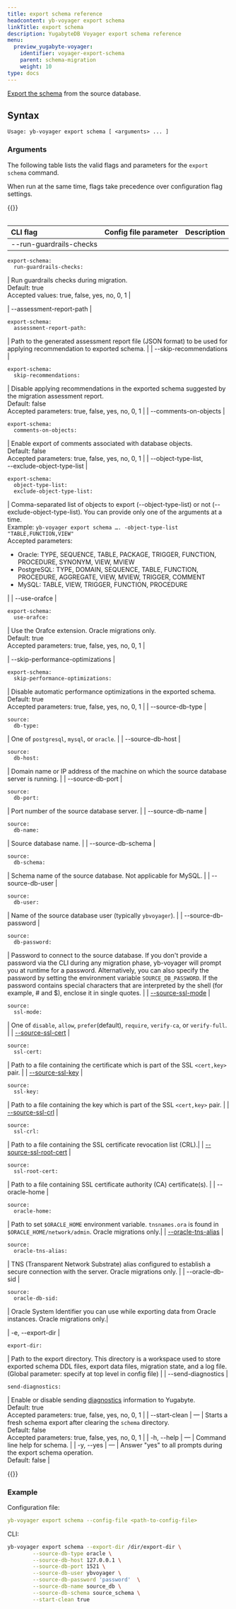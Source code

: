 ```yaml
---
title: export schema reference
headcontent: yb-voyager export schema
linkTitle: export schema
description: YugabyteDB Voyager export schema reference
menu:
  preview_yugabyte-voyager:
    identifier: voyager-export-schema
    parent: schema-migration
    weight: 10
type: docs
---
```


[Export the schema](../../../migrate/migrate-steps/#export-and-analyze-schema) from the source database.

## Syntax

```text
Usage: yb-voyager export schema [ <arguments> ... ]
```

### Arguments

The following table lists the valid flags and parameters for the `export schema` command.

When run at the same time, flags take precedence over configuration flag settings.

{{<table>}}

| <div style="width:150px">CLI flag</div> | Config file parameter | Description |
| :------- | :------------------------ | :------------------------ |
| --run-guardrails-checks |

```yaml{.nocopy}
export-schema:
  run-guardrails-checks:
```

| Run guardrails checks during migration. <br>Default: true<br>Accepted values: true, false, yes, no, 0, 1 |

| --assessment-report-path |

```yaml{.nocopy}
export-schema:
  assessment-report-path:
```

| Path to the generated assessment report file (JSON format) to be used for applying recommendation to exported schema. |
| --skip-recommendations |

```yaml{.nocopy}
export-schema:
  skip-recommendations:
```

| Disable applying recommendations in the exported schema suggested by the migration assessment report. <br> Default: false <br> Accepted parameters: true, false, yes, no, 0, 1 |
| --comments-on-objects |

```yaml{.nocopy}
export-schema:
  comments-on-objects:
```

| Enable export of comments associated with database objects. <br>Default: false<br> Accepted parameters: true, false, yes, no, 0, 1 |
| --object-type-list, <br> --exclude-object-type-list  |

```yaml{.nocopy}
export-schema:
  object-type-list:
  exclude-object-type-list:
```

| Comma-separated list of objects to export (--object-type-list) or not (--exclude-object-type-list). You can provide only one of the arguments at a time. <br> Example: `yb-voyager export schema …. -object-type-list "TABLE,FUNCTION,VIEW"` <br> Accepted parameters: <ul><li>Oracle: TYPE, SEQUENCE, TABLE, PACKAGE, TRIGGER, FUNCTION, PROCEDURE, SYNONYM, VIEW, MVIEW </li><li>PostgreSQL: TYPE, DOMAIN, SEQUENCE, TABLE, FUNCTION, PROCEDURE, AGGREGATE, VIEW, MVIEW, TRIGGER, COMMENT</li><li>MySQL: TABLE, VIEW, TRIGGER, FUNCTION, PROCEDURE</li></ul> |
| --use-orafce |

```yaml{.nocopy}
export-schema:
  use-orafce:
```

| Use the Orafce extension. Oracle migrations only. <br>Default: true<br> Accepted parameters: true, false, yes, no, 0, 1 |

| --skip-performance-optimizations |

```yaml{.nocopy}
export-schema:
  skip-performance-optimizations:
```

| Disable automatic performance optimizations in the exported schema. <br>Default: true<br> Accepted parameters: true, false, yes, no, 0, 1 |
| --source-db-type |

```yaml{.nocopy}
source:
  db-type:
```

| One of `postgresql`, `mysql`, or `oracle`. |
| --source-db-host |

```yaml{.nocopy}
source:
  db-host:
```

| Domain name or IP address of the machine on which the source database server is running. |
| --source-db-port |

```yaml{.nocopy}
source:
  db-port:
```

| Port number of the source database server. |
| --source-db-name |

```yaml{.nocopy}
source:
  db-name:
```

| Source database name. |
| --source-db-schema |

```yaml{.nocopy}
source:
  db-schema:
```

| Schema name of the source database. Not applicable for MySQL. |
| --source-db-user |

```yaml{.nocopy}
source:
  db-user:
```

| Name of the source database user (typically `ybvoyager`). |
| --source-db-password |

```yaml{.nocopy}
source:
  db-password:
```

| Password to connect to the source database. If you don't provide a password via the CLI during any migration phase, yb-voyager will prompt you at runtime for a password. Alternatively, you can also specify the password by setting the environment variable `SOURCE_DB_PASSWORD`. If the password contains special characters that are interpreted by the shell (for example, # and $), enclose it in single quotes. |
| [--source-ssl-mode](../../yb-voyager-cli/#ssl-connectivity) |

```yaml{.nocopy}
source:
  ssl-mode:
```

| One of `disable`, `allow`, `prefer`(default), `require`, `verify-ca`, or `verify-full`. |
| [--source-ssl-cert](../../yb-voyager-cli/#ssl-connectivity) |

```yaml{.nocopy}
source:
  ssl-cert:
```

| Path to a file containing the certificate which is part of the SSL `<cert,key>` pair. |
| [--source-ssl-key](../../yb-voyager-cli/#ssl-connectivity) |

```yaml{.nocopy}
source:
  ssl-key:
```

| Path to a file containing the key which is part of the SSL `<cert,key>` pair. |
| [--source-ssl-crl](../../yb-voyager-cli/#ssl-connectivity) |

```yaml{.nocopy}
source:
  ssl-crl:
```

| Path to a file containing the SSL certificate revocation list (CRL).|
| [--source-ssl-root-cert](../../yb-voyager-cli/#ssl-connectivity) |

```yaml{.nocopy}
source:
  ssl-root-cert:
```

| Path to a file containing SSL certificate authority (CA) certificate(s). |
| --oracle-home <path> |

```yaml{.nocopy}
source:
  oracle-home:
```

| Path to set `$ORACLE_HOME` environment variable. `tnsnames.ora` is found in `$ORACLE_HOME/network/admin`. Oracle migrations only.|
| [--oracle-tns-alias](../../yb-voyager-cli/#oracle-options) <alias> |

```yaml{.nocopy}
source:
  oracle-tns-alias:
```

| TNS (Transparent Network Substrate) alias configured to establish a secure connection with the server. Oracle migrations only. |
| --oracle-db-sid <SID> |

```yaml{.nocopy}
source:
  oracle-db-sid:
```

| Oracle System Identifier you can use while exporting data from Oracle instances. Oracle migrations only.|

| -e, --export-dir <path> |

```yaml{.nocopy}
export-dir:
```

| Path to the export directory. This directory is a workspace used to store exported schema DDL files, export data files, migration state, and a log file. (Global parameter: specify at top level in config file)
|
| --send-diagnostics |

```yaml{.nocopy}
send-diagnostics:
```

| Enable or disable sending [diagnostics](../../../reference/diagnostics-report/) information to Yugabyte. <br>Default: true<br> Accepted parameters: true, false, yes, no, 0, 1 |
| --start-clean | — | Starts a fresh schema export after clearing the `schema` directory.<br>Default: false<br> Accepted parameters: true, false, yes, no, 0, 1 |
| -h, --help | — | Command line help for schema. |
| -y, --yes | — | Answer "yes" to all prompts during the export schema operation. <br>Default: false |

{{</table>}}

### Example

Configuration file:

```yaml
yb-voyager export schema --config-file <path-to-config-file>
```

CLI:

```sh
yb-voyager export schema --export-dir /dir/export-dir \
        --source-db-type oracle \
        --source-db-host 127.0.0.1 \
        --source-db-port 1521 \
        --source-db-user ybvoyager \
        --source-db-password 'password'  \
        --source-db-name source_db \
        --source-db-schema source_schema \
        --start-clean true
```
